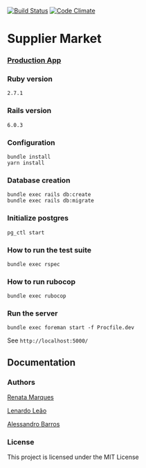 [![Build Status](https://circleci.com/gh/renatamarques97/suplier_market.svg?style=svg)](https://app.circleci.com/pipelines/github/renatamarques97/suplier_market)
[![Code Climate](https://codeclimate.com/github/renatamarques97/suplier_market.svg)](https://codeclimate.com/github/renatamarques97/suplier_market)

# Supplier Market

### [Production App]()

### Ruby version
```
2.7.1
```

### Rails version
```
6.0.3
```

### Configuration
```shell
bundle install
yarn install
```

### Database creation
```shell
bundle exec rails db:create
bundle exec rails db:migrate
```

### Initialize postgres
```shell
pg_ctl start
```

### How to run the test suite
```shell
bundle exec rspec
```

### How to run rubocop
```shell
bundle exec rubocop
```

### Run the server
```shell
bundle exec foreman start -f Procfile.dev
```

See `http://localhost:5000/`

## Documentation

### Authors

[Renata Marques](https://www.linkedin.com/in/renata-marques-b27877119/)

[Lenardo Leão](https://www.linkedin.com/in/leonardo-ar%C3%AAa-le%C3%A3o-s%C3%A1-hollanda-de-gusm%C3%A3o-136402171/)

[Alessandro Barros](https://www.linkedin.com/in/alessandro-barros-4075a112b/)

### License

This project is licensed under the MIT License
